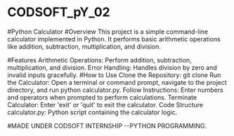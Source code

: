 # CODSOFT_pY_02
#Python Calculator
#Overview
This project is a simple command-line calculator implemented in Python. It performs basic arithmetic operations like addition, subtraction, multiplication, and division.

#Features
Arithmetic Operations: Perform addition, subtraction, multiplication, and division.
Error Handling: Handles division by zero and invalid inputs gracefully.
#How to Use
Clone the Repository: git clone <repository-url>
Run the Calculator: Open a terminal or command prompt, navigate to the project directory, and run python calculator.py.
Follow Instructions: Enter numbers and operators when prompted to perform calculations.
Terminate Calculator: Enter 'exit' or 'quit' to exit the calculator.
Code Structure
calculator.py: Python script containing the calculator logic.

#MADE UNDER CODSOFT INTERNSHIP --PYTHON PROGRAMMING.
